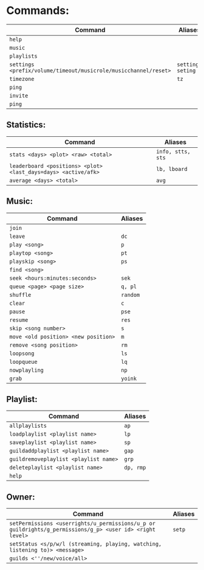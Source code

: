 # Commands:

Command | Aliases
--- | ---
`help` | ` `
`music` | ` `
`playlists` | ` `
`settings <prefix/volume/timeout/musicrole/musicchannel/reset>` | `setting, seting`
`timezone` | `tz`
`ping` | ` `
`invite` | ` `
`ping` | ` `



## Statistics:

Command | Aliases
--- | ---
`stats <days> <plot> <raw> <total>` | `info, stts, sts`
`leaderboard <positions> <plot> <last_days=days> <active/afk>` | `lb, lboard`
`average <days> <total>` | `avg`

## Music:

Command | Aliases
--- | ---
`join` | ` `
`leave` | `dc`
`play <song>` | `p`
`playtop <song>` | `pt`
`playskip <song>` | `ps`
`find <song>` | ` `
`seek <hours:minutes:seconds>` | `sek`
`queue <page> <page size>` | `q, pl`
`shuffle` | `random`
`clear` | `c`
`pause` | `pse`
`resume` | `res`
`skip <song number>` | `s`
`move <old position> <new position>` | `m`
`remove <song position>` | `rm`
`loopsong` | `ls`
`loopqueue` | `lq`
`nowplayling` | `np`
`grab` | `yoink`

## Playlist:

Command | Aliases
--- | ---
`allplaylists` | `ap`
`loadplaylist <playlist name>` | `lp`
`saveplaylist <playlist name>` | `sp`
`guildaddplaylist <playlist name>` | `gap`
`guildremoveplaylist <playlist name>` | `grp`
`deleteplaylist <playlist name>` | `dp, rmp`
`help` | ` `

## Owner:

Command | Aliases
--- | ---
`setPermissions <userrights/u_permissions/u_p or guildrights/g_permissions/g_p> <user id> <right level>` | `setp`
`setStatus <s/p/w/l (streaming, playing, watching, listening to)> <message>` | ` `
`guilds <''/new/voice/all>` | ` `

